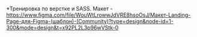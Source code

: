 *Тренировка по верстке и SASS. Макет - https://www.figma.com/file/WouWtLrowwJdVRE8hsoOsJ/Макет-Landing-Page-для-Figma-(шаблон)-(Community)?type=design&node-id=1-300&mode=design&t=x92PL2L3p96wVStk-0